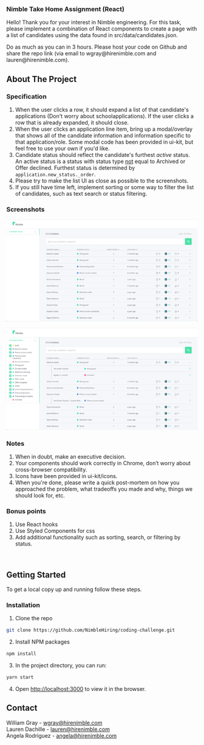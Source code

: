 <p>
  <h3>Nimble Take Home Assignment (React)</h3>

  <p>
    Hello! Thank you for your interest in Nimble engineering. For this task, please implement a combination of React components to create a page with a list of candidates using the data found in src/data/candidates.json.
  </p>

  <p>
    Do as much as you can in 3 hours. Please host your code on Github and share the repo link (via email to wgray@hirenimble.com and lauren@hirenimble.com).
  </p>
</p>



<!-- ABOUT THE PROJECT -->
## About The Project

### Specification

1. When the user clicks a row, it should expand a list of that candidate's applications (Don't worry about schoolapplications). If the user clicks a row that is already expanded, it should close.
2. When the user clicks an application line item, bring up a modal/overlay that shows all of the candidate information and information specific to that application/role. Some modal code has been provided in ui-kit, but feel free to use your own if you'd like.
3. Candidate status should reflect the candidate's furthest <i>active</i> status. An active status is a status with status type <u>not</u> equal to Archived or Offer declined. Furthest status is determined by ```application.new_status._order```.
4. Please try to make the list UI as close as possible to the screenshots.
5. If you still have time left, implement sorting or some way to filter the list of candidates, such as text search or status filtering.

### Screenshots

![Product Screen Shot - original][product-screenshot-original]

![Product Screen Shot - expanded][product-screenshot-expanded]

### Notes

1. When in doubt, make an executive decision.
2. Your components should work correctly in Chrome, don’t worry about cross-browser compatibility.
3. Icons have been provided in ui-kit/icons.
4. When you're done, please write a quick post-mortem on how you approached the problem, what tradeoffs you made and why, things we should look for, etc.

### Bonus points
1. Use React hooks
2. Use Styled Components for css
3. Add additional functionality such as sorting, search, or filtering by status.
<br />


<!-- GETTING STARTED -->
## Getting Started

To get a local copy up and running follow these steps.

### Installation

1. Clone the repo
```sh
git clone https://github.com/NimbleHiring/coding-challenge.git
```
2. Install NPM packages
```sh
npm install
```
3. In the project directory, you can run:
```sh
yarn start
```
4. Open [http://localhost:3000](http://localhost:3000) to view it in the browser.



<!-- CONTACT -->
## Contact

William Gray - wgray@hirenimble.com
<br />
Lauren Dachille - lauren@hirenimble.com
<br />
Angela Rodriguez - angela@hirenimble.com



<!-- MARKDOWN LINKS & IMAGES -->
[product-screenshot-original]: public/original.png
[product-screenshot-expanded]: public/expanded.png
